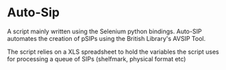 # Auto-Sip

A script mainly written using the Selenium python bindings. Auto-SIP automates the creation of pSIPs using the British Library's AVSIP Tool.

The script relies on a XLS spreadsheet to hold the variables the script uses for processing a queue of SIPs (shelfmark, physical format etc)

